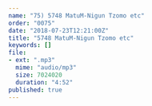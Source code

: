 ```yaml
---
name: "75) 5748 MatuM-Nigun Tzomo etc"
order: "0075"
date: "2018-07-23T12:21:00Z"
title: "5748 MatuM-Nigun Tzomo etc"
keywords: []
file:
- ext: ".mp3"
  mime: "audio/mp3"
  size: 7024020
  duration: "4:52"
published: true
---
```

